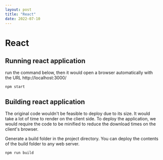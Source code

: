 ```yaml
---
layout: post
title: "React"
date: 2022-07-10
---
```


# React

## Running react application

run the command below, then it would open a browser automatically with the URL http://localhost:3000/

```
npm start
```

## Building react application

The original code wouldn't be feasible to deploy due to its size. It would take a lot of time to render on the client side. To deploy the application, we would require the code to be minified to reduce the download times on the client's browser. 

Generate a build folder in the project directory. You can deploy the contents of the build folder to any web server. 

```
npm run build
```